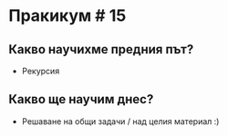 # Пракикум # 15

## Какво научихме предния път?
* Рекурсия

## Какво ще научим днес?
* Решаване на общи задачи / над целия материал :)